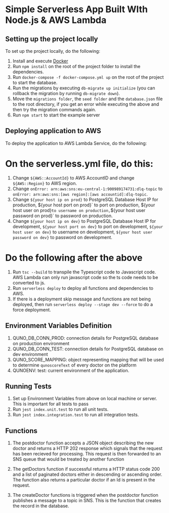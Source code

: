 # Simple Serverless App Built WIth Node.js & AWS Lambda

## Setting up the project locally

To set up the project locally, do the following:

1. Install and execute [Docker](https://www.docker.com/)
2. Run `npm install` on the root of the project folder to install the dependencies.
3. Run `docker-compose -f docker-compose.yml up` on the root of the project to start the database.
4. Run the migrations by executing `db-migrate up initialize` (you can rollback the migration by running `db-migrate down`).
5. Move the `migrations folder`, the `seed folder` and the `database.json` file to the root directory, if you get an error while executing the above and then try the migration commands again.
6. Run `npm start` to start the example server

## Deploying application to AWS

To deploy the application to AWS Lambda Service, do the following:

# On the serverless.yml file, do this:

1. Change `${AWS::AccountId}` to AWS AccountID and change `${AWS::Region}` to AWS region.
2. Change `onError: arn:aws:sns:eu-central-1:900989174731:dlq-topic` to `onError: arn:aws:sns:[aws region]:[aws accountid]:dlq-topic`.
3. Change `${your host ip on prod}` to PostgreSQL Database Host IP for production, $`{your host port on prod}` to port on production, `${your host user on prod}` to username on production, `${your host user password on prod}` to password on production.
4. Change `${your host ip on dev}` to PostgreSQL Database Host IP for development, `${your host port on dev}` to port on development, `${your host user on dev}` to username on development, `${your host user password on dev}` to password on development.

# Do the following after the above

1. Run `tsc --build` to transpile the Typescript code to Javascript code. AWS Lambda can only run javascript code so the ts code needs to be converted to js.
2. Run `serverless deploy` to deploy all functions and dependencies to AWS.
3. If there is a deployment skip message and functions are not being deployed, then run `serverless deploy --stage dev --force` to do a force deployment.


## Environment Variables Definition

1. QUNO_DB_CONN_PROD: connection details for PostgreSQL database on production environment
2. QUNO_DB_CONN_TEST: connection details for PostgreSQL database on dev environment
3. QUNO_SCORE_MAPPING: object representing mapping that will be used to determine `qunoscoreText` of every doctor on the platform
4. QUNOENV: test: current environment of the application. 


## Running Tests

1. Set up Environment Variables from above on local machine or server. This is important for all tests to pass
1. Run `jest index.unit.test` to run all unit tests.
2. Run `jest index.integration.test` to run all integration tests.

## Functions

1. The postdoctor function accepts a JSON object describing the new doctor and returns a HTTP 202 response which signals that the request has been
   recieved for processing. This request is then forwarded to an SNS queue that would be treated by another function

2. The getDoctors function if successful returns a HTTP status code 200 and a list of paginated doctors either in descending or ascending order.
   The function also returns a particular doctor if an Id is present in the request.

3. The createDoctor functions is triggered when the postdoctor function publishes a message to a topic in SNS. This is the function that creates the record in the database.



